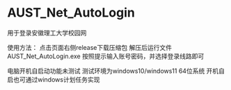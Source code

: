 # AUST_Net_AutoLogin

用于登录安徽理工大学校园网

使用方法：
点击页面右侧release下载压缩包
解压后运行文件AUST_Net_AutoLogin.exe
按照提示输入账号密码，并选择登录线路即可

电脑开机自启动功能未测试
测试环境为windows10/windows11 64位系统
开机自启也可通过windows计划任务实现